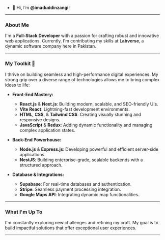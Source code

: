 - 👋 Hi, I’m **@imaduddinzangi**!

---

### About Me

I'm a **Full-Stack Developer** with a passion for crafting robust and innovative web applications. Currently, I'm contributing my skills at **Labverse**, a dynamic software company here in Pakistan.

---

### My Toolkit 🚀

I thrive on building seamless and high-performance digital experiences. My strong grip over a diverse range of technologies allows me to bring complex ideas to life:

* **Front-End Mastery:**
    * **React.js** & **Next.js**: Building modern, scalable, and SEO-friendly UIs.
    * **Vite React**: Lightning-fast development environments.
    * **HTML**, **CSS**, & **Tailwind CSS**: Creating visually stunning and responsive designs.
    * **JavaScript** & **Redux**: Adding dynamic functionality and managing complex application states.

* **Back-End Powerhouse:**
    * **Node.js** & **Express.js**: Developing powerful and efficient server-side applications.
    * **NestJS**: Building enterprise-grade, scalable backends with a structured approach.

* **Database & Integrations:**
    * **Supabase**: For real-time databases and authentication.
    * **Stripe**: Seamless payment processing integration.
    * **Google Maps API**: Integrating dynamic map functionalities.

---

### What I'm Up To

I'm constantly exploring new challenges and refining my craft. My goal is to build impactful solutions that offer exceptional user experiences.

---
